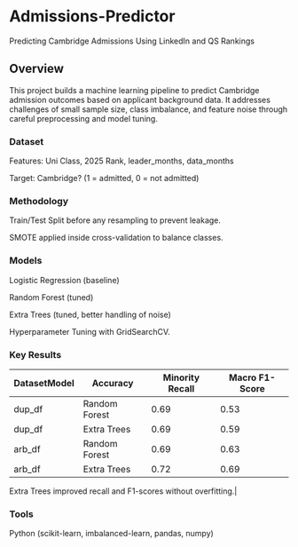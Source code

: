 # Admissions-Predictor
Predicting Cambridge Admissions Using LinkedIn and QS Rankings 

## Overview
This project builds a machine learning pipeline to predict Cambridge admission outcomes based on applicant background data.
It addresses challenges of small sample size, class imbalance, and feature noise through careful preprocessing and model tuning.

### Dataset
Features: Uni Class, 2025 Rank, leader_months, data_months

Target: Cambridge? (1 = admitted, 0 = not admitted)

### Methodology
Train/Test Split before any resampling to prevent leakage.

SMOTE applied inside cross-validation to balance classes.

### Models

Logistic Regression (baseline)

Random Forest (tuned)

Extra Trees (tuned, better handling of noise)

Hyperparameter Tuning with GridSearchCV.

### Key Results

| DatasetModel | Accuracy | Minority Recall | Macro F1-Score|
| --- | --- | --- | --- |
| dup_df | Random Forest | 0.69 | 0.53 | 0.62|
| dup_df | Extra Trees | 0.69 | 0.59 | 0.64|
| arb_df | Random Forest | 0.69 | 0.63 | 0.68|
| arb_df | Extra Trees | 0.72 | 0.69 | 0.72|


Extra Trees improved recall and F1-scores without overfitting.|
 
### Tools
Python (scikit-learn, imbalanced-learn, pandas, numpy)

